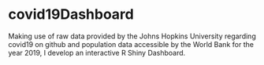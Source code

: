 # covid19Dashboard
Making use of raw data provided by the Johns Hopkins University regarding covid19 on github and population data accessible by the World Bank for the year 2019, I develop an interactive R Shiny Dashboard. 
